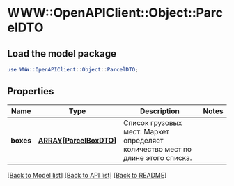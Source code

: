 # WWW::OpenAPIClient::Object::ParcelDTO

## Load the model package
```perl
use WWW::OpenAPIClient::Object::ParcelDTO;
```

## Properties
Name | Type | Description | Notes
------------ | ------------- | ------------- | -------------
**boxes** | [**ARRAY[ParcelBoxDTO]**](ParcelBoxDTO.md) | Список грузовых мест. Маркет определяет количество мест по длине этого списка. | 

[[Back to Model list]](../README.md#documentation-for-models) [[Back to API list]](../README.md#documentation-for-api-endpoints) [[Back to README]](../README.md)


